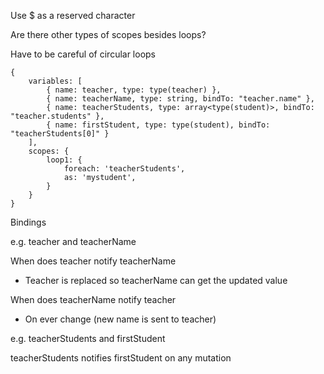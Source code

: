 Use $ as a reserved character

Are there other types of scopes besides loops?

Have to be careful of circular loops

```
{
	variables: [
		{ name: teacher, type: type(teacher) },
		{ name: teacherName, type: string, bindTo: "teacher.name" },
		{ name: teacherStudents, type: array<type(student)>, bindTo: "teacher.students" },
		{ name: firstStudent, type: type(student), bindTo: "teacherStudents[0]" }
	],
	scopes: {
		loop1: {
			foreach: 'teacherStudents',
			as: 'mystudent',
		}
	}
}
```

Bindings

e.g. teacher and teacherName

When does teacher notify teacherName
* Teacher is replaced so teacherName can get the updated value

When does teacherName notify teacher
* On ever change (new name is sent to teacher)

e.g. teacherStudents and firstStudent

teacherStudents notifies firstStudent on any mutation
